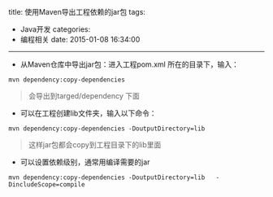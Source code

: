 title: 使用Maven导出工程依赖的jar包
tags:
  - Java开发
categories:
  - 编程相关
date: 2015-01-08 16:34:00
---
- 从Maven仓库中导出jar包：进入工程pom.xml 所在的目录下，输入：

`mvn dependency:copy-dependencies  `

 > 会导出到targed/dependency 下面
 
 
- 可以在工程创建lib文件夹，输入以下命令：

`mvn dependency:copy-dependencies -DoutputDirectory=lib  `
 
>这样jar包都会copy到工程目录下的lib里面 

 
- 可以设置依赖级别，通常用编译需要的jar

`mvn dependency:copy-dependencies -DoutputDirectory=lib   -DincludeScope=compile `